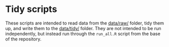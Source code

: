 # Tidy scripts

These scripts are intended to read data from the 
[data/raw/](../../data/raw/) folder, tidy them up,
and write them to the 
[data/tidy/](../../data/tidy/) folder.
They are not intended to be run independently, but instead run through the
`run_all.R` script from the base of the repository. 
